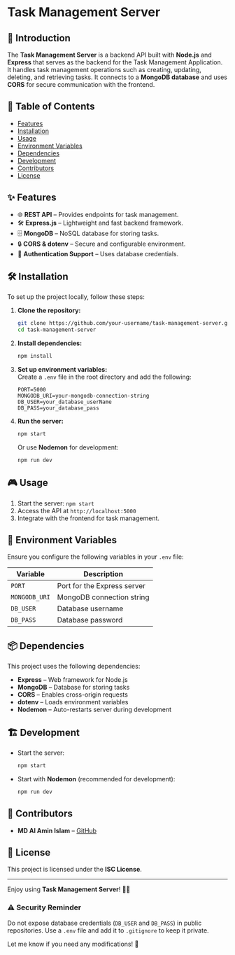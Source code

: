 # Task Management Server

## 🚀 Introduction

The **Task Management Server** is a backend API built with **Node.js** and **Express** that serves as the backend for the Task Management Application. It handles task management operations such as creating, updating, deleting, and retrieving tasks. It connects to a **MongoDB database** and uses **CORS** for secure communication with the frontend.

## 📑 Table of Contents

- [Features](#-features)
- [Installation](#-installation)
- [Usage](#-usage)
- [Environment Variables](#-environment-variables)
- [Dependencies](#-dependencies)
- [Development](#-development)
- [Contributors](#-contributors)
- [License](#-license)

## ✨ Features

- 🌐 **REST API** – Provides endpoints for task management.
- 🛠 **Express.js** – Lightweight and fast backend framework.
- 🗄 **MongoDB** – NoSQL database for storing tasks.
- 🔒 **CORS & dotenv** – Secure and configurable environment.
- 🔑 **Authentication Support** – Uses database credentials.

## 🛠 Installation

To set up the project locally, follow these steps:

1. **Clone the repository:**

   ```sh
   git clone https://github.com/your-username/task-management-server.git
   cd task-management-server
   ```

2. **Install dependencies:**

   ```sh
   npm install
   ```

3. **Set up environment variables:**  
   Create a `.env` file in the root directory and add the following:

   ```env
   PORT=5000
   MONGODB_URI=your-mongodb-connection-string
   DB_USER=your_database_userName
   DB_PASS=your_database_pass
   ```

4. **Run the server:**

   ```sh
   npm start
   ```

   Or use **Nodemon** for development:

   ```sh
   npm run dev
   ```

## 🎮 Usage

1. Start the server: `npm start`
2. Access the API at `http://localhost:5000`
3. Integrate with the frontend for task management.

## 🔑 Environment Variables

Ensure you configure the following variables in your `.env` file:

| Variable      | Description                 |
| ------------- | --------------------------- |
| `PORT`        | Port for the Express server |
| `MONGODB_URI` | MongoDB connection string   |
| `DB_USER`     | Database username           |
| `DB_PASS`     | Database password           |

## 📦 Dependencies

This project uses the following dependencies:

- **Express** – Web framework for Node.js
- **MongoDB** – Database for storing tasks
- **CORS** – Enables cross-origin requests
- **dotenv** – Loads environment variables
- **Nodemon** – Auto-restarts server during development

## 🏗 Development

- Start the server:
  ```sh
  npm start
  ```
- Start with **Nodemon** (recommended for development):
  ```sh
  npm run dev
  ```

## 👥 Contributors

- **MD Al Amin Islam** – [GitHub](https://github.com/alaminislam34)

## 📜 License

This project is licensed under the **ISC License**.

---

Enjoy using **Task Management Server**! 🚀🎯

### ⚠️ Security Reminder

Do not expose database credentials (`DB_USER` and `DB_PASS`) in public repositories. Use a `.env` file and add it to `.gitignore` to keep it private.

Let me know if you need any modifications! 🚀
